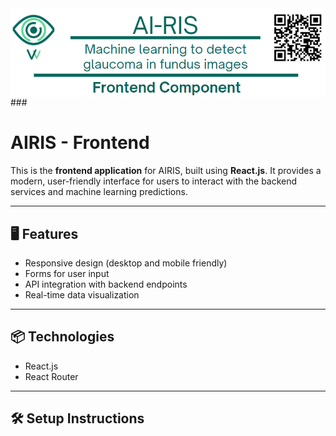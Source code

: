 <div style="display: flex; align-items: center;">
<img src="../Images/header-F.png" alt="header">
</div>
### 

# AIRIS - Frontend

This is the **frontend application** for AIRIS, built using **React.js**. It provides a modern, user-friendly interface for users to interact with the backend services and machine learning predictions.

---

## 🖥️ Features

- Responsive design (desktop and mobile friendly)
- Forms for user input
- API integration with backend endpoints
- Real-time data visualization

---

## 📦 Technologies

- React.js
- React Router

---

## 🛠️ Setup Instructions


